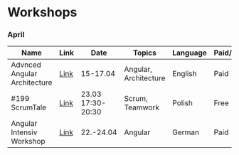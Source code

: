 # Workshops

### April

| Name | Link | Date | Topics | Language | Paid/Free
| --- | --- | --- | --- | --- | --- | 
| Advnced Angular Architecture | [Link](https://www.softwarearchitekt.at/termine/advanced-angular-architecture-remote) | 15-17.04 | Angular, Architecture | English | Paid |
|#199 ScrumTale | [Link](https://www.meetup.com/pl-PL/AgileWarsaw/events/266888851/)| 23.03 17:30-20:30 | Scrum, Teamwork | Polish | Free |
| Angular Intensiv Workshop | [Link](https://angular.de/schulungen/angular-intensiv/) | 22.-24.04 | Angular | German | Paid |
